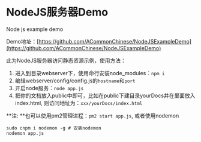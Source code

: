 # NodeJS服务器Demo

Node js example demo

Demo地址：[https://github.com/ACommonChinese/NodeJSExampleDemo](https://github.com/ACommonChinese/NodeJSExampleDemo)

此为NodeJS服务器访问静态资源示例，使用方法：

1. 进入到目录webserver下，使用命行安装node\_modules：`npm i`
2. 编辑webserver/config/config.js的`hostname`和`port`
3. 开启node服务：`node app.js`
4. 把你的文档放入public中即可，比如在public下建目录yourDocs并在里面放入index.html, 则访问地址为：`xxx/yourDocs/index.html`

**注: **也可以使用pm2管理进程：`pm2 start app.js`, 或者使用nodemon

```
sudo cnpm i nodemon -g # 安装nodemon
nodemon app.js 
```

